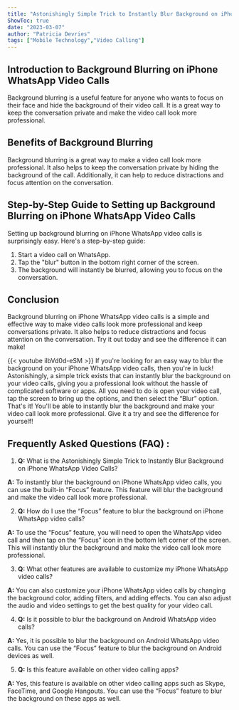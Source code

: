 ```yaml
---
title: "Astonishingly Simple Trick to Instantly Blur Background on iPhone WhatsApp Video Calls!"
ShowToc: true 
date: "2023-03-07"
author: "Patricia Devries" 
tags: ["Mobile Technology","Video Calling"]
---
```

## Introduction to Background Blurring on iPhone WhatsApp Video Calls

Background blurring is a useful feature for anyone who wants to focus on their face and hide the background of their video call. It is a great way to keep the conversation private and make the video call look more professional.

## Benefits of Background Blurring

Background blurring is a great way to make a video call look more professional. It also helps to keep the conversation private by hiding the background of the call. Additionally, it can help to reduce distractions and focus attention on the conversation.

## Step-by-Step Guide to Setting up Background Blurring on iPhone WhatsApp Video Calls

Setting up background blurring on iPhone WhatsApp video calls is surprisingly easy. Here's a step-by-step guide: 

1. Start a video call on WhatsApp. 
2. Tap the "blur" button in the bottom right corner of the screen. 
3. The background will instantly be blurred, allowing you to focus on the conversation.

## Conclusion

Background blurring on iPhone WhatsApp video calls is a simple and effective way to make video calls look more professional and keep conversations private. It also helps to reduce distractions and focus attention on the conversation. Try it out today and see the difference it can make!

{{< youtube ilbVd0d-eSM >}} 
If you're looking for an easy way to blur the background on your iPhone WhatsApp video calls, then you're in luck! Astonishingly, a simple trick exists that can instantly blur the background on your video calls, giving you a professional look without the hassle of complicated software or apps. All you need to do is open your video call, tap the screen to bring up the options, and then select the “Blur” option. That's it! You'll be able to instantly blur the background and make your video call look more professional. Give it a try and see the difference for yourself!

## Frequently Asked Questions (FAQ) :
1. **Q:** What is the Astonishingly Simple Trick to Instantly Blur Background on iPhone WhatsApp Video Calls? 

**A:** To instantly blur the background on iPhone WhatsApp video calls, you can use the built-in “Focus” feature. This feature will blur the background and make the video call look more professional.

2. **Q:** How do I use the “Focus” feature to blur the background on iPhone WhatsApp video calls? 

**A:** To use the “Focus” feature, you will need to open the WhatsApp video call and then tap on the “Focus” icon in the bottom left corner of the screen. This will instantly blur the background and make the video call look more professional.

3. **Q:** What other features are available to customize my iPhone WhatsApp video calls? 

**A:** You can also customize your iPhone WhatsApp video calls by changing the background color, adding filters, and adding effects. You can also adjust the audio and video settings to get the best quality for your video call.

4. **Q:** Is it possible to blur the background on Android WhatsApp video calls? 

**A:** Yes, it is possible to blur the background on Android WhatsApp video calls. You can use the “Focus” feature to blur the background on Android devices as well.

5. **Q:** Is this feature available on other video calling apps? 

**A:** Yes, this feature is available on other video calling apps such as Skype, FaceTime, and Google Hangouts. You can use the “Focus” feature to blur the background on these apps as well.


